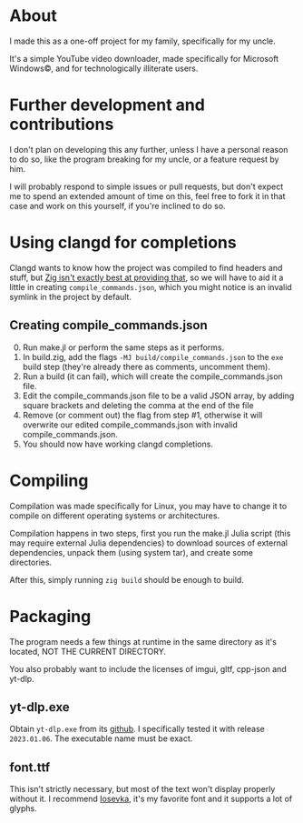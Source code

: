 # About
I made this as a one-off project for my family, specifically for my uncle.

It's a simple YouTube video downloader, made specifically for Microsoft Windows©,
and for technologically illiterate users.

# Further development and contributions
I don't plan on developing this any further, unless I have a personal reason
to do so, like the program breaking for my uncle, or a feature request by him.

I will probably respond to simple issues or pull requests, but don't expect me
to spend an extended amount of time on this, feel free to fork it in that case
and work on this yourself, if you're inclined to do so.

# Using clangd for completions
Clangd wants to know how the project was compiled to find headers and stuff,
but [Zig isn't exactly best at providing that](https://github.com/ziglang/zig/issues/9323), so
we will have to aid it a little in creating `compile_commands.json`, which you might notice
is an invalid symlink in the project by default.

## Creating compile_commands.json
0. Run make.jl or perform the same steps as it performs.
1. In build.zig, add the flags `-MJ build/compile_commands.json` to the `exe` build step
(they're already there as comments, uncomment them).
2. Run a build (it can fail), which will create the compile_commands.json file.
3. Edit the compile_commands.json file to be a valid JSON array, by adding square brackets
and deleting the comma at the end of the file
4. Remove (or comment out) the flag from step #1, otherwise it will overwrite our edited
compile_commands.json with invalid compile_commands.json.
5. You should now have working clangd completions.

# Compiling
Compilation was made specifically for Linux, you may have to change it
to compile on different operating systems or architectures.

Compilation happens in two steps, first you run the make.jl Julia script
(this may require external Julia dependencies) to download sources of external
dependencies, unpack them (using system tar), and create some directories.

After this, simply running `zig build` should be enough to build.

# Packaging
The program needs a few things at runtime in the same directory as it's located,
NOT THE CURRENT DIRECTORY.

You also probably want to include the licenses of imgui, gltf, cpp-json and yt-dlp.

## yt-dlp.exe
Obtain `yt-dlp.exe` from its [github](https://github.com/yt-dlp/yt-dlp).
I specifically tested it with release `2023.01.06`.
The executable name must be exact.

## font.ttf
This isn't strictly necessary, but most of the text won't display properly without it.
I recommend [Iosevka](https://typeof.net/Iosevka/), it's my favorite font
and it supports a lot of glyphs.
